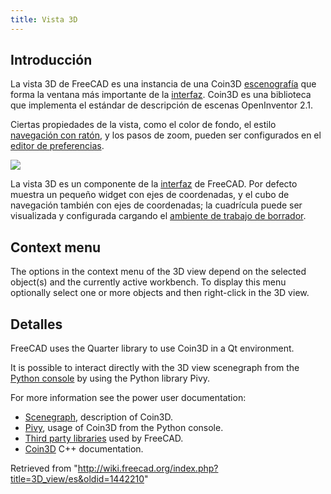 ```yaml
---
title: Vista 3D
---
```

## Introducción

La vista 3D de FreeCAD es una instancia de una Coin3D [escenografía](/Scenegraph/es "Scenegraph/es") que forma la ventana más importante de la [interfaz](/Interface/es "Interface/es"). Coin3D es una biblioteca que implementa el estándar de descripción de escenas OpenInventor 2.1.

Ciertas propiedades de la vista, como el color de fondo, el estilo [navegación con ratón](/Mouse_Model/es "Mouse Model/es"), y los pasos de zoom, pueden ser configurados en el [editor de preferencias](/Preferences_Editor/es "Preferences Editor/es").

![](/images/FreeCAD_3D_view.png)

La vista 3D es un componente de la [interfaz](/Interface/es "Interface/es") de FreeCAD. Por defecto muestra un pequeño widget con ejes de coordenadas, y el cubo de navegación también con ejes de coordenadas; la cuadrícula puede ser visualizada y configurada cargando el [ambiente de trabajo de borrador](/Draft_Workbench/es "Draft Workbench/es").

## Context menu

The options in the context menu of the 3D view depend on the selected object(s) and the currently active workbench. To display this menu optionally select one or more objects and then right-click in the 3D view.

## Detalles

FreeCAD uses the Quarter library to use Coin3D in a Qt environment.

It is possible to interact directly with the 3D view scenegraph from the [Python console](/Python_console "Python console") by using the Python library Pivy.

For more information see the power user documentation:

* [Scenegraph](/Scenegraph "Scenegraph"), description of Coin3D.
* [Pivy](/Pivy "Pivy"), usage of Coin3D from the Python console.
* [Third party libraries](/Third_Party_Libraries "Third Party Libraries") used by FreeCAD.
* [Coin3D](https://grey.colorado.edu/coin3d/index.html) C++ documentation.

Retrieved from "<http://wiki.freecad.org/index.php?title=3D_view/es&oldid=1442210>"